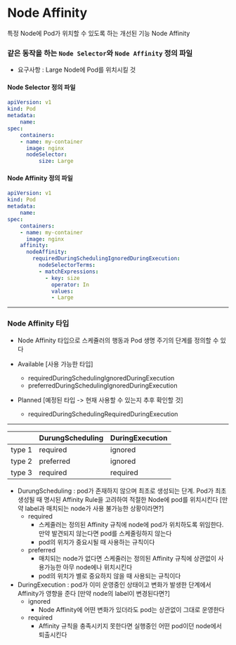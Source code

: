 # Node Affinity
특정 Node에 Pod가 위치할 수 있도록 하는 개선된 기능 Node Affinity

### 같은 동작을 하는 `Node Selector`와 `Node Affinity` 정의 파일
- 요구사항 : Large Node에 Pod를 위치시킬 것

#### Node Selector 정의 파일
```yaml
apiVersion: v1
kind: Pod
metadata:
    name:
spec:
    containers:
    - name: my-container
      image: nginx
      nodeSelector:
          size: Large 
```

#### Node Affinity 정의 파일
```yaml
apiVersion: v1
kind: Pod
metadata:
    name:
spec:
    containers:
    - name: my-container
      image: nginx
    affinity:
      nodeAffinity:
        requiredDuringSchedulingIgnoredDuringExecution:
          nodeSelectorTerms:
          - matchExpressions:
            - key: size
              operator: In
              values:
              - Large
```

---

### Node Affinity 타입

- Node Affinity 타입으로 스케쥴러의 행동과 Pod 생명 주기의 단계를 정의할 수 있다

- Available [사용 가능한 타입]
  - requiredDuringSchedulingIgnoredDuringExecution
  - preferredDuringSchedulingIgnoredDuringExecution
- Planned [예정된 타입 -> 현재 사용할 수 있는지 추후 확인할 것]
  - requiredDuringSchedulingRequiredDuringExecution

---

|  | DurungScheduling | DuringExecution |
| --- | --- | --- |
| type 1 | required | ignored |
| type 2 | preferred | ignored |
| type 3 | required | required |

- DurungScheduling : pod가 존재하지 않으며 최초로 생성되는 단계. Pod가 최초 생성될 때 명시된 Affinity Rule을 고려하여 적절한 Node에 pod를 위치시킨다 [만약 label과 매치되는 node가 사용 불가능한 상황이라면?]
  - required 
    - 스케줄러는 정의된 Affinity 규칙에 node에 pod가 위치하도록 위임한다. 만약 발견되지 않는다면 pod를 스케줄링하지 않는다
    - pod의 위치가 중요시될 때 사용하는 규칙이다
  - preferred
    - 매치되는 node가 없다면  스케줄러는 정의된 Affinity 규칙에 상관없이 사용가능한 아무 node에나 위치시킨다
    - pod의 위치가 별로 중요하지 않을 때 사용되는 규칙이다
- DuringExecution : pod가 이미 운영중인 상태이고 변화가 발생한 단계에서 Affinity가 영향을 준다 [만약 node의 label이 변경된다면?]
  - ignored
    - Node Affinity에 어떤 변화가 있더라도 pod는 상관없이 그대로 운영한다
  - required
    - Affinity 규칙을 충족시키지 못한다면 실행중인 어떤 pod이던 node에서 퇴출시킨다
